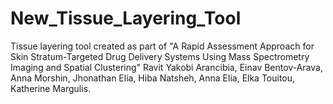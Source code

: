 # New_Tissue_Layering_Tool
Tissue layering tool created as part of "A Rapid Assessment Approach for Skin Stratum-Targeted Drug Delivery Systems Using Mass Spectrometry Imaging and Spatial Clustering" Ravit Yakobi Arancibia, Einav Bentov-Arava, Anna Morshin, Jhonathan Elia, Hiba Natsheh, Anna Elia, Elka Touitou, Katherine Margulis.
